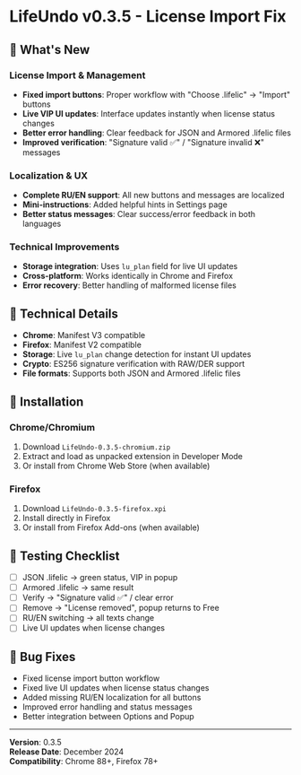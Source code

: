 # LifeUndo v0.3.5 - License Import Fix

## 🎯 What's New

### License Import & Management
- **Fixed import buttons**: Proper workflow with "Choose .lifelic" → "Import" buttons
- **Live VIP UI updates**: Interface updates instantly when license status changes
- **Better error handling**: Clear feedback for JSON and Armored .lifelic files
- **Improved verification**: "Signature valid ✅" / "Signature invalid ❌" messages

### Localization & UX
- **Complete RU/EN support**: All new buttons and messages are localized
- **Mini-instructions**: Added helpful hints in Settings page
- **Better status messages**: Clear success/error feedback in both languages

### Technical Improvements
- **Storage integration**: Uses `lu_plan` field for live UI updates
- **Cross-platform**: Works identically in Chrome and Firefox
- **Error recovery**: Better handling of malformed license files

## 🔧 Technical Details

- **Chrome**: Manifest V3 compatible
- **Firefox**: Manifest V2 compatible  
- **Storage**: Live `lu_plan` change detection for instant UI updates
- **Crypto**: ES256 signature verification with RAW/DER support
- **File formats**: Supports both JSON and Armored .lifelic files

## 🚀 Installation

### Chrome/Chromium
1. Download `LifeUndo-0.3.5-chromium.zip`
2. Extract and load as unpacked extension in Developer Mode
3. Or install from Chrome Web Store (when available)

### Firefox
1. Download `LifeUndo-0.3.5-firefox.xpi`
2. Install directly in Firefox
3. Or install from Firefox Add-ons (when available)

## 📝 Testing Checklist

- [ ] JSON .lifelic → green status, VIP in popup
- [ ] Armored .lifelic → same result
- [ ] Verify → "Signature valid ✅" / clear error
- [ ] Remove → "License removed", popup returns to Free
- [ ] RU/EN switching → all texts change
- [ ] Live UI updates when license changes

## 🐛 Bug Fixes

- Fixed license import button workflow
- Fixed live UI updates when license status changes
- Added missing RU/EN localization for all buttons
- Improved error handling and status messages
- Better integration between Options and Popup

---

**Version**: 0.3.5  
**Release Date**: December 2024  
**Compatibility**: Chrome 88+, Firefox 78+




























